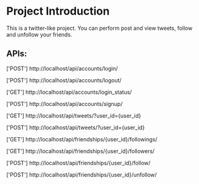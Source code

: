 # Project Introduction
This is a twitter-like project. You can perform post and 
view tweets, follow and unfollow your friends.

## APIs:

['POST'] http://localhost/api/accounts/login/

['POST'] http://localhost/api/accounts/logout/

['GET'] http://localhost/api/accounts/login_status/

['POST'] http://localhost/api/accounts/signup/

['GET'] http://localhost/api/tweets/?user_id={user_id}

['POST'] http://localhost/api/tweets/?user_id={user_id}

['GET'] http://localhost/api/friendships/{user_id}/followings/

['GET'] http://localhost/api/friendships/{user_id}/followers/

['POST'] http://localhost/api/friendships/{user_id}/follow/

['POST'] http://localhost/api/friendships/{user_id}/unfollow/
